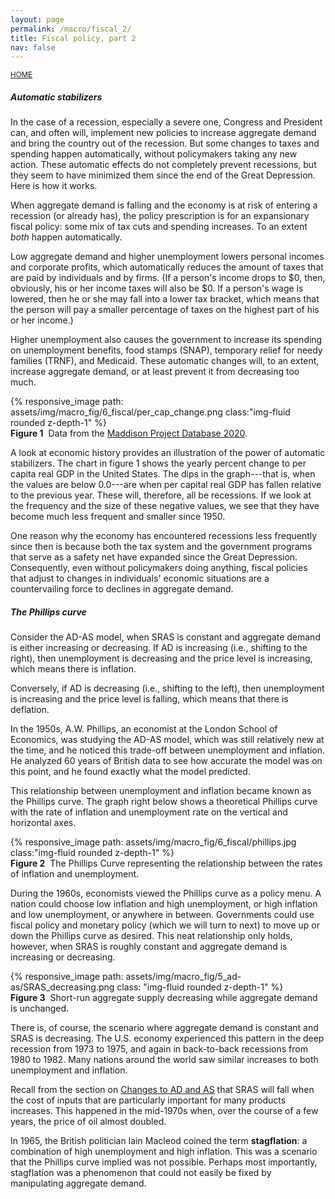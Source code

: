 ```yaml
---
layout: page
permalink: /macro/fiscal_2/
title: Fiscal policy, part 2
nav: false
---
```


<link rel="stylesheet" href="/assets/css/table.css">

[<small>HOME</small>](/macro/)


##### Automatic stabilizers

In the case of a recession, especially a severe one, Congress and President can, and often will, implement new policies to increase aggregate demand and bring the country out of the recession. But some changes to taxes and spending happen automatically, without policymakers taking any new action. These automatic effects do not completely prevent recessions, but they seem to have minimized them since the end of the Great Depression. Here is how it works.

When aggregate demand is falling and the economy is at risk of entering a recession (or already has), the policy prescription is for an expansionary fiscal policy: some mix of tax cuts and spending increases. To an extent *both* happen automatically.

Low aggregate demand and higher unemployment lowers personal incomes and corporate profits, which automatically reduces the amount of taxes that are paid by individuals and by firms. (If a person's income drops to $0, then, obviously, his or her income taxes will also be $0. If a person's wage is lowered, then he or she may fall into a lower tax bracket, which means that the person will pay a smaller percentage of taxes on the highest part of his or her income.)

Higher unemployment also causes the government to increase its spending on unemployment benefits, food stamps (SNAP), temporary relief for needy families (TRNF), and Medicaid. These automatic changes will, to an extent, increase aggregate demand, or at least prevent it from decreasing too much.


<div class="container">
<div class="row">
	<div class="col-12">
		{% responsive_image path: assets/img/macro_fig/6_fiscal/per_cap_change.png class:"img-fluid rounded z-depth-1" %}
	</div>
</div>
<div class="caption"><div align="left">
<strong>Figure 1</strong>&nbsp;&nbsp;Data from the <a href="https://www.rug.nl/ggdc/historicaldevelopment/maddison/releases/maddison-project-database-2020">Maddison Project Database 2020</a>.</div>
</div>
</div>


A look at economic history provides an illustration of the power of automatic stabilizers. The chart in figure 1 shows the yearly percent change to per capita real GDP in the United States. The dips in the graph---that is, when the values are below 0.0---are when per capital real GDP has fallen relative to the previous year. These will, therefore, all be recessions. If we look at the frequency and the size of these negative values, we see that they have become much less frequent and smaller since 1950.

One reason why the economy has encountered recessions less frequently since then is because both the tax system and the government programs that serve as a safety net have expanded since the Great Depression. Consequently, even without policymakers doing anything, fiscal policies that adjust to changes in individuals' economic situations are a countervailing force to declines in aggregate demand.


##### The Phillips curve

Consider the AD-AS model, when SRAS is constant and aggregate demand is either increasing or decreasing. If AD is increasing (i.e.,  shifting to the right), then unemployment is decreasing and the price level is increasing, which means there is inflation. 

Conversely, if AD is decreasing (i.e., shifting to the left), then unemployment is increasing and the price level is falling, which means that there is deflation. 

In the 1950s, A.W. Phillips, an economist at the London School of Economics, was studying the AD-AS model, which was still relatively new at the time, and he noticed this trade-off between unemployment and inflation. He analyzed 60 years of British data to see how accurate the model was on this point, and he found exactly what the model predicted. 

This relationship between unemployment and inflation became known as the Phillips curve. The graph right below shows a theoretical Phillips curve with the rate of inflation and unemployment rate on the vertical and horizontal axes.



<div class="container">
<div class="row">
	<div class="col-7">
		{% responsive_image path: assets/img/macro_fig/6_fiscal/phillips.jpg class:"img-fluid rounded z-depth-1" %}
	</div>
</div>
<div class="caption"><div align="left">
<strong>Figure 2</strong>&nbsp;&nbsp;The Phillips Curve representing the relationship between the rates of inflation and unemployment.</div>
</div>
</div>


During the 1960s, economists viewed the Phillips curve as a policy menu. A nation could choose low inflation and high unemployment, or high inflation and low unemployment, or anywhere in between. Governments could use fiscal policy and monetary policy (which we will turn to next) to move up or down the Phillips curve as desired. This neat relationship only holds, however, when SRAS is roughly constant and aggregate demand is increasing or decreasing.


<div class="container">
<div class="row">
	<div class="col-9">
		{% responsive_image path: assets/img/macro_fig/5_ad-as/SRAS_decreasing.png class: "img-fluid rounded z-depth-1" %}
	</div>
</div>
<div class="caption"><div align="left">
<strong>Figure 3</strong>&nbsp;&nbsp;Short-run aggregate supply decreasing while aggregate demand is unchanged.</div>
</div>
</div>


There is, of course, the scenario where aggregate demand is constant and SRAS is decreasing. The U.S. economy experienced this pattern in the deep recession from 1973 to 1975, and again in back-to-back recessions from 1980 to 1982. Many nations around the world saw similar increases to both unemployment and inflation. 

Recall from the section on [Changes to AD and AS](/macro/AD_AS_shifts/) that SRAS will fall when the cost of inputs that are particularly important for many products increases. This happened in the mid-1970s when, over the course of a few years, the price of oil almost doubled. 

In 1965, the British politician Iain Macleod coined the term **stagflation**: a combination of high unemployment and high inflation. This was a scenario that the Phillips curve implied was not possible. Perhaps most importantly, stagflation was a phenomenon that could not easily be fixed by manipulating aggregate demand.

